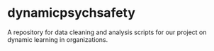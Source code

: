 # dynamicpsychsafety
A repository for data cleaning and analysis scripts for our project on dynamic learning in organizations. 

